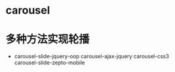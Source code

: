# carousel
# 多种方法实现轮播
* carousel-slide-jquery-oop
carousel-ajax-jquery
carousel-css3
carousel-slide-zepto-mobile
